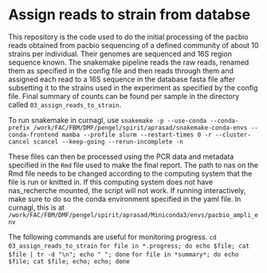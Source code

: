 # Assign reads to strain from databse

This repository is the code used to do the initial processing of the pacbio reads obtained from pacbio sequencing of a defined community of about 10 strains per individual. Their genomes are sequenced and 16S region sequence known. The snakemake pipeline reads the raw reads, renamed them as specified in the config file and then reads through them and assigned each read to a 16S sequence in the database fasta file after subsetting it to the strains used in the experiment as specified by the config file. Final summary of counts can be found per sample in the directory called `03_assign_reads_to_strain`. 

To run snakemake in curnagl, use `snakemake -p --use-conda --conda-prefix /work/FAC/FBM/DMF/pengel/spirit/aprasad/snakemake-conda-envs --conda-frontend mamba --profile slurm --restart-times 0 -r --cluster-cancel scancel --keep-going --rerun-incomplete -n`

These files can then be processed using the PCR data and metadata specified in the `Rmd` file used to make the final report. The path to nas on the Rmd file needs to be changed according to the computing system that the file is run or knitted in. If this computing system does not have nas_recherche mounted, the script will not work. If running interactively, make sure to do so the conda environment specified in the yaml file. In curnagl, this is at `/work/FAC/FBM/DMF/pengel/spirit/aprasad/Miniconda3/envs/pacbio_ampli_env`

The following commands are useful for monitoring progress.
`cd 03_assign_reads_to_strain`
`for file in *.progress; do echo $file; cat $file | tr -d "\n"; echo " "; done`
`for file in *summary*; do echo $file; cat $file; echo; echo; done`